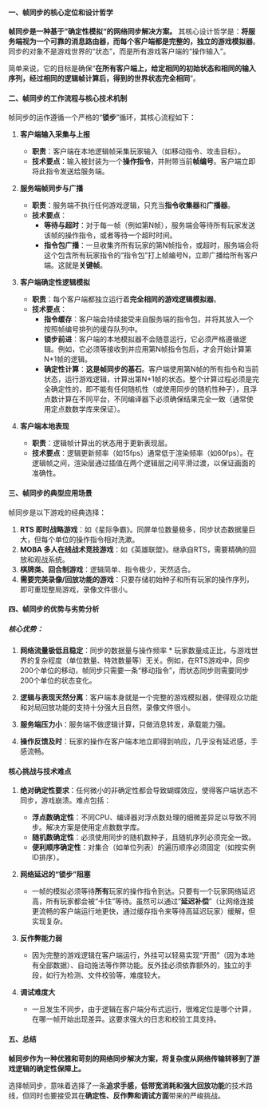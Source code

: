 #### 一、帧同步的核心定位和设计哲学

**帧同步是一种基于”确定性模拟“的网络同步解决方案。** 其核心设计哲学是：**将服务端视为一个可靠的消息路由器，而每个客户端都是完整的，独立的游戏模拟器**。同步的对象不是游戏世界的“状态”，而是所有游戏客户端的“操作输入”。

简单来说，它的目标是确保“**在所有客户端上，给定相同的初始状态和相同的输入序列，经过相同的逻辑帧计算后，得到的世界状态完全相同**”。

#### 二、帧同步的工作流程与核心技术机制

帧同步的运作遵循一个严格的“**锁步**”循环，其核心流程如下：

1. **客户端输入采集与上报**
	- **职责**：客户端在本地逻辑帧采集玩家输入（如移动指令、攻击目标）。
	- **技术要点**：输入被封装为一个**操作指令**，并附带当前**帧编号**。客户端立即将此指令发送给服务端。

2. **服务端帧同步与广播**
	- **职责**：服务端不执行任何游戏逻辑，只充当**指令收集器**和**广播器**。
	- **技术要点**：
		- **等待与超时**：对于每一帧（例如第N帧），服务端会等待所有玩家发送该帧的操作指令，或者等待一个超时时间。
		- **指令包广播**：一旦收集齐所有玩家的第N帧指令，或超时，服务端会将这个包含所有玩家指令的“指令包”打上帧编号N，立即广播给所有客户端。这就是**关键帧**。

3. **客户端确定性逻辑模拟**
	- **职责**：每个客户端都独立运行着**完全相同的游戏逻辑模拟器**。
	- **技术要点**：
		- **指令缓存**：客户端会持续接受来自服务端的指令包，并将其放入一个按照帧编号排列的缓存队列中。
		- **锁步前进**：客户端的本地模拟器不会随意运行，它必须严格遵循逻辑。例如，它必须等接收到并应用第N帧指令包后，才会开始计算第N+1帧的逻辑。
		- **确定性计算**：**这是帧同步的基石**。客户端使用第N帧的所有指令和当前状态，运行游戏逻辑，计算出第N+1帧的状态。整个计算过程必须是完全确定性的，即不能有任何随机性（或使用同步的随机性种子），且浮点数计算在不同平台，不同编译器下必须确保结果完全一致（通常使用定点数数学库来保证）。

4. **客户端本地表现**
	- **职责**：逻辑帧计算出的状态用于更新表现层。
	- **技术要点**：逻辑更新频率（如15fps）通常低于渲染频率（如60fps）。在逻辑帧之间，渲染层通过插值在两个逻辑层之间平滑过渡，以保证画面的准确性。

#### 三、帧同步的典型应用场景

帧同步是以下游戏的经典选择：

1. **RTS 即时战略游戏**：如《星际争霸》。同屏单位数量极多，同步状态数据量巨大，但每个单位的操作指令相对洗漱。
2. **MOBA 多人在线战术竞技游戏**：如《英雄联盟》。继承自RTS，需要精确的回放和观战系统。
3. **棋牌类、回合制游戏**：逻辑简单、指令极少，天然适合。
4. **需要完美录像/回放功能的游戏**：只要存储初始种子和所有玩家的操作序列，即可重现整局游戏，录像文件很小。

#### 四、帧同步的优势与劣势分析

##### 核心优势：

1. **网络流量极低且稳定**：同步的数据量与操作频率 * 玩家数量成正比，与游戏世界的复杂程度（单位数量、特效数量等）无关。例如，在RTS游戏中，同步200个单位的移动，帧同步只需要一条“移动指令”，而状态同步则需要同步200个单位的状态变化。

2. **逻辑与表现天然分离**：客户端本身就是一个完整的游戏模拟器，使得观众功能和对局回放功能的支持十分强大且自然，录像文件很小。

3. **服务端压力小**：服务端不做逻辑计算，只做消息转发，承载能力强。

4. **操作反馈及时**：玩家的操作在客户端本地立即得到响应，几乎没有延迟感，手感流畅。

#### 核心挑战与技术难点
1. **绝对确定性要求**：任何微小的非确定性都会导致蝴蝶效应，使得客户端状态不同步，游戏崩溃。难点包括：
	- **浮点数确定性**：不同CPU、编译器对浮点数处理的细微差异足以导致不同步。解决方案是使用定点数数学库。
	- **随机数确定性**：必须使用同步的随机数种子，且随机序列必须完全一致。
	- **便利顺序确定性**：对集合（如单位列表）的遍历顺序必须固定（如按实例ID排序）。

2. **网络延迟的“锁步”阻塞**
	- 一帧的模拟必须等待**所有**玩家的操作指令到达。只要有一个玩家网络延迟高，所有玩家都会被“卡住”等待。虽然可以通过“**延迟补偿**”（让网络连接更流畅的客户端运行地更快，通过缓存指令来等待高延迟玩家）缓解，但实现复杂。

3. **反作弊能力弱**
	- 因为完整的游戏逻辑在客户端运行，外挂可以轻易实现“开图”（因为本地有全部数据）、自动施法等作弊功能。反外挂必须依靠额外的，独立的手段，如行为检测、文件校验等，难度较大。

4. **调试难度大**
	- 一旦发生不同步，由于逻辑在客户端分布式运行，很难定位是哪个计算，在哪一帧开始出现差异。这要求强大的日志和校验工具支持。

#### 五、总结

**帧同步作为一种优雅和苛刻的网络同步解决方案，将复杂度从网络传输转移到了游戏逻辑的确定性保障上。**

选择帧同步，意味着选择了一条**追求手感，低带宽消耗和强大回放功能**的技术路线，但同时也要接受其在**确定性、反作弊和调试方面**带来的严峻挑战。